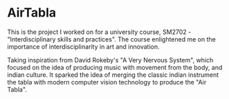 # AirTabla
 
 This is the project I worked on for a university course, SM2702 - "Interdisciplinary skills and practices". The course enlightened me on the importance of interdisciplinarity in art and innovation.
 
Taking inspiration from David Rokeby's "A Very Nervous System", which focused on the idea of producing music with movement from the body, and indian culture. It sparked the idea of merging the classic indian instrument the tabla with modern computer vision technology to produce the "Air Tabla".
